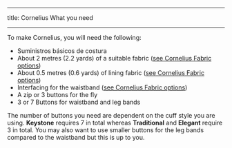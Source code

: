 ***

title: Cornelius What you need

***

To make Cornelius, you will need the following:

-   Suministros básicos de costura
-   About 2 metres (2.2 yards) of a suitable fabric ([see Cornelius Fabric options](/docs/patterns/cornelius/fabric/))
-   About 0.5 metres (0.6 yards) of lining fabric ([see Cornelius Fabric options](/docs/patterns/cornelius/fabric/))
-   Interfacing for the waistband ([see Cornelius Fabric options](/docs/patterns/cornelius/fabric/))
-   A zip or 3 buttons for the fly
-   3 or 7 Buttons for waistband and leg bands

<Note>

The number of buttons you need are dependent on the cuff style you are using. **Keystone** requires 7 in total whereas **Traditional** and **Elegant** require 3 in total. You may also want to use smaller buttons for the leg bands compared to the waistband but this is up to you.

</Note>
